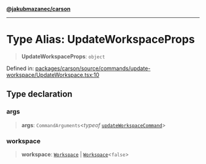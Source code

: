 [**@jakubmazanec/carson**](../README.md)

---

# Type Alias: UpdateWorkspaceProps

> **UpdateWorkspaceProps**: `object`

Defined in:
[packages/carson/source/commands/update-workspace/UpdateWorkspace.tsx:10](https://github.com/jakubmazanec/tools/blob/90a5050fae768000bb00b2044438762c3c8c0f98/packages/carson/source/commands/update-workspace/UpdateWorkspace.tsx#L10)

## Type declaration

### args

> **args**: `CommandArguments`\<_typeof_
> [`updateWorkspaceCommand`](../variables/updateWorkspaceCommand.md)\>

### workspace

> **workspace**: [`Workspace`](../classes/Workspace.md) \|
> [`Workspace`](../classes/Workspace.md)\<`false`\>
